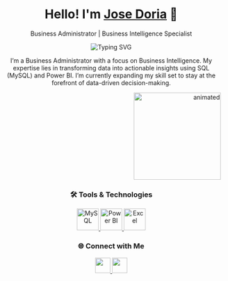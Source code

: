<p align="center">
  <h1 align="center">Hello! I'm <a href="https://github.com/Josedoria93">Jose Doria</a> 👋</h1>
  <p align="center">Business Administrator | Business Intelligence Specialist</p>
</p>

<p align="center">
  <img src="https://readme-typing-svg.herokuapp.com?font=Fira+Code&color=00C4CC&size=24&lines=Passionate+about+data+and+insights.;Expert+in+SQL%2C+MySQL%2C+and+Power+BI" alt="Typing SVG" />
</p>

<p align="center">
  I’m a Business Administrator with a focus on Business Intelligence. My expertise lies in transforming data into actionable insights using SQL (MySQL) and Power BI. I’m currently expanding my skill set to stay at the forefront of data-driven decision-making.
</p>

<p align="right">
  <img src="https://media.giphy.com/media/3o7aD1iE7mA9Xrcz9e/giphy.gif" alt="animated" width="200"/>
</p>

<h3 align="center">🛠️ Tools & Technologies</h3>
<p align="center">
  <a href="https://www.mysql.com/" target="_blank">
    <img src="https://www.svgrepo.com/show/27678/mysql.svg" alt="MySQL" width="50" height="50"/>
  </a>
  <a href="https://powerbi.microsoft.com/" target="_blank">
    <img src="https://upload.wikimedia.org/wikipedia/commons/2/2d/Power_BI_Logo.png" alt="Power BI" width="50" height="50"/>
  </a>
  <a href="https://www.microsoft.com/en-us/microsoft-365/excel" target="_blank">
    <img src="https://upload.wikimedia.org/wikipedia/commons/4/4f/Microsoft_Excel_Logo_%282018%29.svg" alt="Excel" width="50" height="50"/>
  </a>
</p>

<h3 align="center">🌐 Connect with Me</h3>
<p align="center">
  <a href="https://www.linkedin.com/in/jose-luis-doria-petro-75b78a211/">
    <img src="https://img.shields.io/badge/LinkedIn-%230077B5.svg?&style=for-the-badge&logo=linkedin&logoColor=white" height="35"/>
  </a> 
  <a href="mailto:joseluisdoria7@gmail.com">
    <img src="https://img.shields.io/badge/Gmail-%23333?style=for-the-badge&logo=gmail&logoColor=red" height="35"/>
  </a>
</p>



